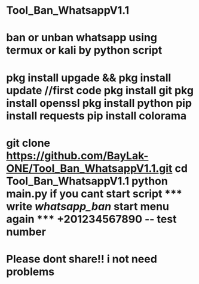 # Tool_Ban_WhatsappV1.1
ban or unban whatsapp using termux or kali by python script
==========================================================
pkg install upgade && pkg install update //first code
pkg install git
pkg install openssl
pkg install python
pip install requests
pip install colorama
==========================================================
git clone https://github.com/BayLak-ONE/Tool_Ban_WhatsappV1.1.git
cd Tool_Ban_WhatsappV1.1
python main.py if you cant start script
*** write *whatsapp_ban* start menu again
*** +201234567890 -- test number
=========================================================
Please dont share!! i not need problems
=========================================================
